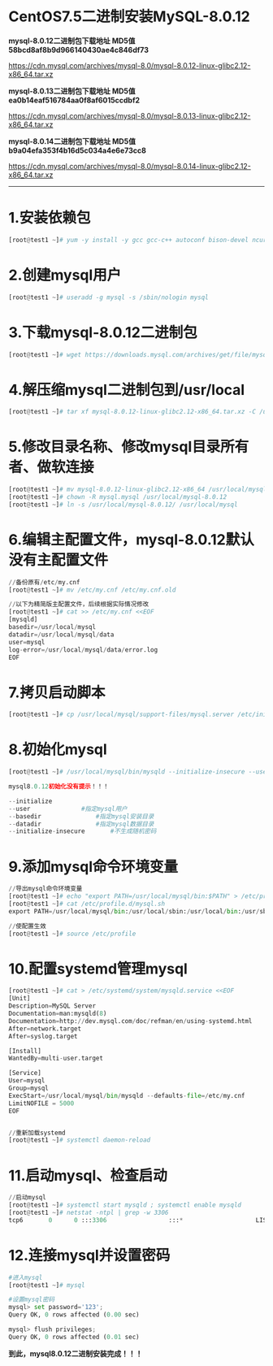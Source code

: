 # CentOS7.5二进制安装MySQL-8.0.12

**mysql-8.0.12二进制包下载地址	MD5值	58bcd8af8b9d966140430ae4c846df73**

https://cdn.mysql.com/archives/mysql-8.0/mysql-8.0.12-linux-glibc2.12-x86_64.tar.xz



**mysql-8.0.13二进制包下载地址	MD5值	ea0b14eaf516784aa0f8af6015ccdbf2**

https://cdn.mysql.com/archives/mysql-8.0/mysql-8.0.13-linux-glibc2.12-x86_64.tar.xz



**mysql-8.0.14二进制包下载地址	MD5值	b9a04efa353f4b16d5c034a4e6e73cc8**

https://cdn.mysql.com/archives/mysql-8.0/mysql-8.0.14-linux-glibc2.12-x86_64.tar.xz



---

# 1.安装依赖包

```python
[root@test1 ~]# yum -y install -y gcc gcc-c++ autoconf bison-devel ncurses-devel libaio-devel numactl
```

# 2.创建mysql用户

```python
[root@test1 ~]# useradd -g mysql -s /sbin/nologin mysql
```

# 3.下载mysql-8.0.12二进制包

```python
[root@test1 ~]# wget https://downloads.mysql.com/archives/get/file/mysql-8.0.12-linux-glibc2.12-x86_64.tar.xz
```

# 4.解压缩mysql二进制包到/usr/local

```python
[root@test1 ~]# tar xf mysql-8.0.12-linux-glibc2.12-x86_64.tar.xz -C /usr/local/
```

# 5.修改目录名称、修改mysql目录所有者、做软连接

```python
[root@test1 ~]# mv mysql-8.0.12-linux-glibc2.12-x86_64 /usr/local/mysql-8.0.12
[root@test1 ~]# chown -R mysql.mysql /usr/local/mysql-8.0.12
[root@test1 ~]# ln -s /usr/local/mysql-8.0.12/ /usr/local/mysql
```

# 6.编辑主配置文件，mysql-8.0.12默认没有主配置文件

```python
//备份原有/etc/my.cnf
[root@test1 ~]# mv /etc/my.cnf /etc/my.cnf.old

//以下为精简版主配置文件，后续根据实际情况修改
[root@test1 ~]# cat >> /etc/my.cnf <<EOF
[mysqld]
basedir=/usr/local/mysql
datadir=/usr/local/mysql/data
user=mysql
log-error=/usr/local/mysql/data/error.log
EOF
```

# 7.拷贝启动脚本

```python
[root@test1 ~]# cp /usr/local/mysql/support-files/mysql.server /etc/init.d/mysqld
```

# 8.初始化mysql

```python
[root@test1 ~]# /usr/local/mysql/bin/mysqld --initialize-insecure --user=mysql --basedir=/usr/local/mysql --datadir=/usr/local/mysql/data

mysql8.0.12初始化没有提示！！！

--initialize
--user 				#指定mysql用户
--basedir 				#指定mysql安装目录
--datadir				#指定mysql数据目录
--initialize-insecure		#不生成随机密码
```

# 9.添加mysql命令环境变量

```python
//导出mysql命令环境变量
[root@test1 ~]# echo "export PATH=/usr/local/mysql/bin:$PATH" > /etc/profile.d/mysql.sh
[root@test1 ~]# cat /etc/profile.d/mysql.sh
export PATH=/usr/local/mysql/bin:/usr/local/sbin:/usr/local/bin:/usr/sbin:/usr/bin:/root/bin

//使配置生效
[root@test1 ~]# source /etc/profile
```

# 10.配置systemd管理mysql

```python
[root@test1 ~]# cat > /etc/systemd/system/mysqld.service <<EOF
[Unit]
Description=MySQL Server
Documentation=man:mysqld(8)
Documentation=http://dev.mysql.com/doc/refman/en/using-systemd.html
After=network.target
After=syslog.target

[Install]
WantedBy=multi-user.target

[Service]
User=mysql
Group=mysql
ExecStart=/usr/local/mysql/bin/mysqld --defaults-file=/etc/my.cnf
LimitNOFILE = 5000
EOF


//重新加载systemd
[root@test1 ~]# systemctl daemon-reload 
```

# 11.启动mysql、检查启动

```python
//启动mysql
[root@test1 ~]# systemctl start mysqld ; systemctl enable mysqld
[root@test1 ~]# netstat -ntpl | grep -w 3306
tcp6       0      0 :::3306                 :::*                    LISTEN      2169/mysqld 
```

# 12.连接mysql并设置密码

```python
#进入mysql
[root@test1 ~]# mysql

#设置mysql密码
mysql> set password='123';
Query OK, 0 rows affected (0.00 sec)

mysql> flush privileges;
Query OK, 0 rows affected (0.01 sec)
```

**到此，mysql8.0.12二进制安装完成！！！**